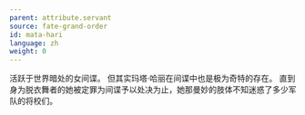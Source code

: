 ```yaml
---
parent: attribute.servant
source: fate-grand-order
id: mata-hari
language: zh
weight: 0
---
```


活跃于世界暗处的女间谍。
但其实玛塔·哈丽在间谍中也是极为奇特的存在。
直到身为脱衣舞者的她被定罪为间谍予以处决为止，她那曼妙的肢体不知迷惑了多少军队的将校们。

